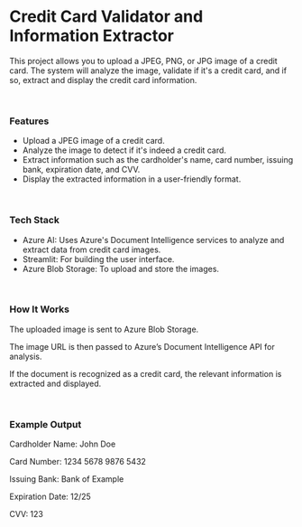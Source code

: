 <h1>Credit Card Validator and Information Extractor</h1>

<p>This project allows you to upload a JPEG, PNG, or JPG image of a credit card. The system will analyze the image, validate if it's a credit card, and if so, extract and display the credit card information.</p>

<br> 

<h3>Features</h3>
<ul>
  <li>Upload a JPEG image of a credit card.</li>
  <li>Analyze the image to detect if it's indeed a credit card.</li>
  <li>Extract information such as the cardholder's name, card number, issuing bank, expiration date, and CVV.</li>
  <li>Display the extracted information in a user-friendly format.</li>
</ul>

<br> 

<h3>Tech Stack</h3>
<ul>
  <li>Azure AI: Uses Azure's Document Intelligence services to analyze and extract data from credit card images.</li>
  <li>Streamlit: For building the user interface.</li>
  <li>Azure Blob Storage: To upload and store the images.</li>
</ul>

<br>

<h3>How It Works</h3>
<p>The uploaded image is sent to Azure Blob Storage.</p>
<p>The image URL is then passed to Azure’s Document Intelligence API for analysis.</p>
<p>If the document is recognized as a credit card, the relevant information is extracted and displayed.</p>

<br> 

<h3>Example Output</h3>
<p>Cardholder Name: John Doe</p>
<p>Card Number: 1234 5678 9876 5432</p>
<p>Issuing Bank: Bank of Example</p>
<p>Expiration Date: 12/25</p>
<p>CVV: 123</p>

